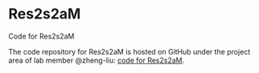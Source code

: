 # Res2s2aM
Code for Res2s2aM

The code repository for Res2s2aM is hosted on GitHub under the project area of lab member @zheng-liu:
[code for Res2s2aM](https://github.com/zheng-liu/res2s2am).

